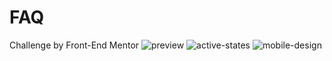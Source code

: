 # FAQ
Challenge by Front-End Mentor
![preview](https://github.com/user-attachments/assets/5dbd3dbb-dc82-437d-9b36-97524bc4d02e)
![active-states](https://github.com/user-attachments/assets/764e9c58-d290-48c7-97da-fb629991878e)
![mobile-design](https://github.com/user-attachments/assets/4b3dcc3f-0bc6-4703-9f4e-65d8f67b81bb)
